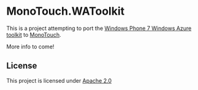 MonoTouch.WAToolkit
===================
This is a project attempting to port the [Windows Phone 7 Windows Azure toolkit](http://watwp.codeplex.com/) to [MonoTouch](http://ios.xamarin.com/).

More info to come!

License
-------
This project is licensed under [Apache 2.0](http://www.apache.org/licenses/LICENSE-2.0)
